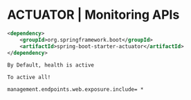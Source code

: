 
<h1>ACTUATOR | Monitoring APIs</h1>

```xml
<dependency>
    <groupId>org.springframework.boot</groupId>
    <artifactId>spring-boot-starter-actuator</artifactId>
</dependency>
```


```text
By Default, health is active
```

`To active all!`
```properties
management.endpoints.web.exposure.include= *
```

